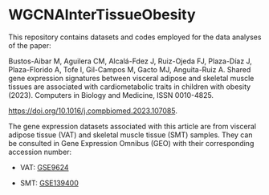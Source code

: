 # WGCNAInterTissueObesity

This repository contains datasets and codes employed for the data analyses of the paper:

Bustos-Aibar M, Aguilera CM, Alcalá-Fdez J, Ruiz-Ojeda FJ, Plaza-Díaz J, Plaza-Florido A, Tofe I, Gil-Campos M, Gacto MJ, Anguita-Ruiz A. Shared gene expression signatures between visceral adipose and skeletal muscle tissues are associated with cardiometabolic traits in children with obesity (2023). Computers in Biology and Medicine, ISSN 0010-4825. 

https://doi.org/10.1016/j.compbiomed.2023.107085.

The gene expression datasets associated with this article are from visceral adipose tissue (VAT) and skeletal muscle tissue (SMT) samples. 
They can be consulted in Gene Expression Omnibus (GEO) with their corresponding accession number:

- VAT: [GSE9624](https://www.ncbi.nlm.nih.gov/geo/query/acc.cgi?acc=GSE9624)

- SMT: [GSE139400](https://www.ncbi.nlm.nih.gov/geo/query/acc.cgi?acc=GSE139400)
